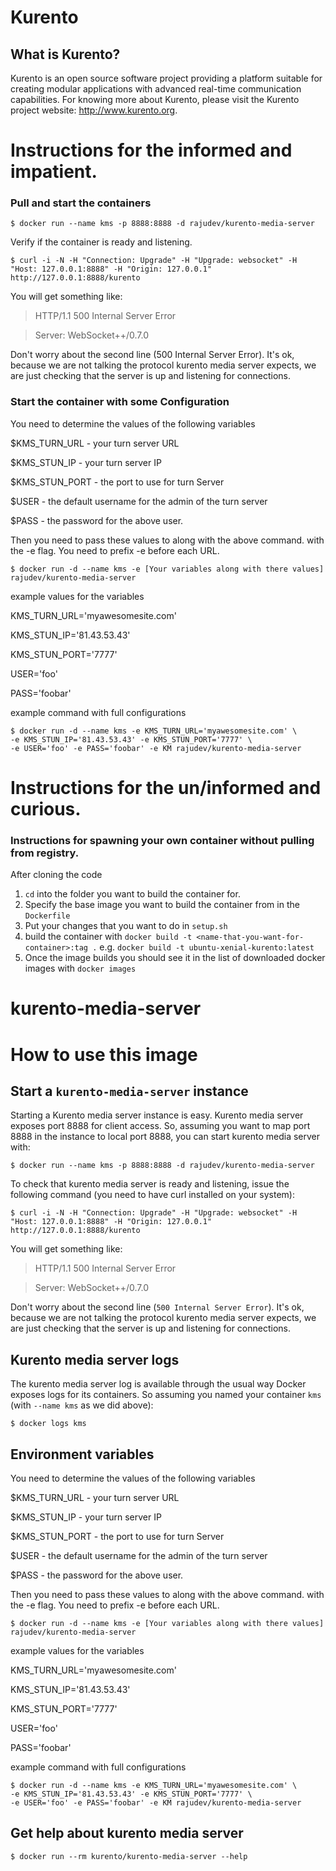 
Kurento
=======

What is Kurento?
---------------

Kurento is an open source software project providing a platform suitable
for creating modular applications with advanced real-time communication
capabilities. For knowing more about Kurento, please visit the Kurento
project website: http://www.kurento.org.



# Instructions for the informed and impatient.

### Pull and start the containers
```
$ docker run --name kms -p 8888:8888 -d rajudev/kurento-media-server
```
Verify if the container is ready and listening.
```
$ curl -i -N -H "Connection: Upgrade" -H "Upgrade: websocket" -H "Host: 127.0.0.1:8888" -H "Origin: 127.0.0.1" http://127.0.0.1:8888/kurento
```
You will get something like:

> HTTP/1.1 500 Internal Server Error

> Server: WebSocket++/0.7.0

Don't worry about the second line (500 Internal Server Error). It's ok,
because we are not talking the protocol kurento media server expects, we are
just checking that the server is up and listening for connections.

### Start the container with some Configuration
You need to determine the values of the following variables

$KMS_TURN_URL - your turn server URL

$KMS_STUN_IP - your turn server IP

$KMS_STUN_PORT - the port to use for turn Server

$USER - the default username for the admin of the turn server

$PASS - the password for the above user.

Then you need to pass these values to along with the above command. with the -e flag.
You need to prefix -e before each URL.


```
$ docker run -d --name kms -e [Your variables along with there values] rajudev/kurento-media-server
```
example values for the variables

KMS_TURN_URL='myawesomesite.com'

KMS_STUN_IP='81.43.53.43'

KMS_STUN_PORT='7777'

USER='foo'

PASS='foobar'

example command with full configurations
```
$ docker run -d --name kms -e KMS_TURN_URL='myawesomesite.com' \
-e KMS_STUN_IP='81.43.53.43' -e KMS_STUN_PORT='7777' \
-e USER='foo' -e PASS='foobar' -e KM rajudev/kurento-media-server
```


# Instructions for the un/informed and curious.

### Instructions for spawning your own container without pulling from registry.

After cloning the code

1. `cd` into the folder you want to build the container for.
2. Specify the base image you want to build the container from in the `Dockerfile`
3. Put your changes that you want to do in `setup.sh`
4. build the container with `docker build -t <name-that-you-want-for-container>:tag .`
	e.g. `docker build -t ubuntu-xenial-kurento:latest`
5. Once the image builds you should see it in the list of downloaded docker images with `docker images`



kurento-media-server
====================

# How to use this image

## Start a `kurento-media-server` instance

Starting a Kurento media server instance is easy. Kurento media server exposes
port 8888 for client access. So, assuming you want to map port 8888 in the
instance to local port 8888, you can start kurento media server with:

```console
$ docker run --name kms -p 8888:8888 -d rajudev/kurento-media-server
```

To check that kurento media server is ready and listening, issue the following
command (you need to have curl installed on your system):

```console
$ curl -i -N -H "Connection: Upgrade" -H "Upgrade: websocket" -H "Host: 127.0.0.1:8888" -H "Origin: 127.0.0.1" http://127.0.0.1:8888/kurento
```

You will get something like:


> HTTP/1.1 500 Internal Server Error

> Server: WebSocket++/0.7.0

Don't worry about the second line (`500 Internal Server Error`). It's ok,
because we are not talking the protocol kurento media server expects, we are
just checking that the server is up and listening for connections.

## Kurento media server logs

The kurento media server log is available through the usual way Docker exposes
logs for its containers. So assuming you named your container `kms` (with
`--name kms` as we did above):

```console
$ docker logs kms
```

## Environment variables
You need to determine the values of the following variables

$KMS_TURN_URL - your turn server URL

$KMS_STUN_IP - your turn server IP

$KMS_STUN_PORT - the port to use for turn Server

$USER - the default username for the admin of the turn server

$PASS - the password for the above user.

Then you need to pass these values to along with the above command. with the -e flag.
You need to prefix -e before each URL.


```
$ docker run -d --name kms -e [Your variables along with there values] rajudev/kurento-media-server
```
example values for the variables

KMS_TURN_URL='myawesomesite.com'

KMS_STUN_IP='81.43.53.43'

KMS_STUN_PORT='7777'

USER='foo'

PASS='foobar'


example command with full configurations
```
$ docker run -d --name kms -e KMS_TURN_URL='myawesomesite.com' \
-e KMS_STUN_IP='81.43.53.43' -e KMS_STUN_PORT='7777' \
-e USER='foo' -e PASS='foobar' -e KM rajudev/kurento-media-server
```
## Get help about kurento media server

```console
$ docker run --rm kurento/kurento-media-server --help
```
